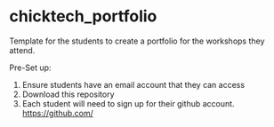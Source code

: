 # chicktech_portfolio
Template for the students to create a portfolio for the workshops they attend.

Pre-Set up:
1. Ensure students have an email account that they can access
2. Download this repository 
2. Each student will need to sign up for their github account. https://github.com/

